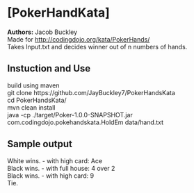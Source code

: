 # [PokerHandKata]

**Authors:** Jacob Buckley </br>
</pre>
Made for http://codingdojo.org/kata/PokerHands/ </br>
Takes Input.txt and decides winner out of n numbers of hands. </br>
</pre>

## Instuction and Use
</pre>
build using maven </br>
git clone https://github.com/JayBuckley7/PokerHandsKata </br>
cd PokerHandsKata/ </br>
mvn clean install </br>
java -cp ./target/Poker-1.0.0-SNAPSHOT.jar com.codingdojo.pokehandskata.HoldEm data/hand.txt </br>
</pre>

## Sample output
</pre>
White wins. - with high card: Ace  </br>
Black wins. - with full house: 4 over 2  </br>
Black wins. - with high card: 9 </br>
Tie. </br>
</pre>
